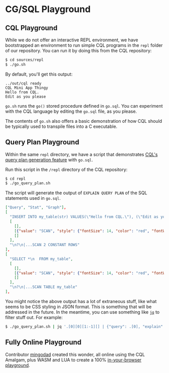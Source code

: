 # CG/SQL Playground

## CQL Playground
While we do not offer an interactive REPL environment, we have bootstrapped an environment to run simple CQL programs in the `repl` folder of our repository. You can run it by doing this from the CQL repository:

```bash
$ cd sources/repl
$ ./go.sh
```

By default, you'll get this output:
```
../out/cql ready
CQL Mini App Thingy
Hello from CQL.
Edit as you please
```

`go.sh` runs the `go()` stored procedure defined in `go.sql`. You can experiment with the CQL language by editing the `go.sql` file, as you please.

The contents of `go.sh` also offers a basic demonstration of how CQL should be typically used to transpile files into a C executable.

## Query Plan Playground
Within the same `repl` directory, we have a script that demonstrates [CQL's query plan generation feature](https://github.com/ricomariani/CG-SQL-author/blob/main/CQL_Guide/generated/guide.md#chapter-15-query-plan-generation) with `go.sql`.

Run this script in the `/repl` directory of the CQL repository:
```bash
$ cd repl
$ ./go_query_plan.sh
```

The script will generate the output of `EXPLAIN QUERY PLAN` of the SQL statements used in `go.sql`.

```json
["Query", "Stat", "Graph"],
[
  "INSERT INTO my_table(str) VALUES(\"Hello from CQL.\"), (\"Edit as you please.\")",
  [
    [],
    [{"value": "SCAN", "style": {"fontSize": 14, "color": "red", "fontWeight": "bold"}}, {"value": 1, "style": {"fontSize": 14, "color": "red", "fontWeight": "bold"}}],
    []
  ],
  "\n?\n|...SCAN 2 CONSTANT ROWS"
],
[
  "SELECT *\n  FROM my_table",
  [
    [],
    [{"value": "SCAN", "style": {"fontSize": 14, "color": "red", "fontWeight": "bold"}}, {"value": 1, "style": {"fontSize": 14, "color": "red", "fontWeight": "bold"}}],
    []
  ],
  "\n?\n|...SCAN TABLE my_table"
],
```

You might notice the above output has a lot of extraneous stuff, like what seems to be CSS styling in JSON format. This is something that will be addressed in the future. In the meantime, you can use
something like [`jq`](https://stedolan.github.io/jq/) to filter stuff out. For example:

```bash
$ ./go_query_plan.sh | jq '.[0][0][1:-1][] | {"query": .[0], "explain": .[2]}'
```

## Fully Online Playground
Contributor [mingodad](https://github.com/mingodad) created this wonder, all online using the CQL Amalgam, plus WASM and LUA to create a 100% [in-your-browser playground](https://mingodad.github.io/CG-SQL-Lua-playground/).
